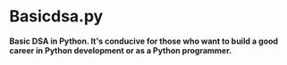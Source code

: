 # Basicdsa.py
<strong>Basic DSA in Python. It's conducive for those who want to build a good career in Python development or as a Python programmer.</strong>
